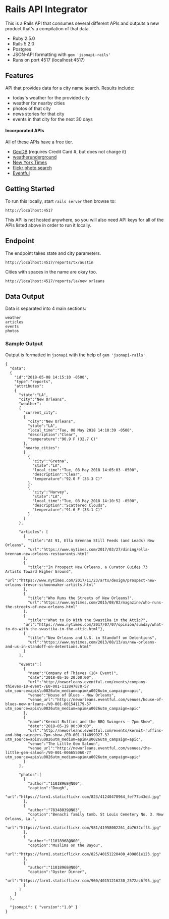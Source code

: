 # Rails API Integrator

This is a Rails API that consumes several different APIs and outputs a new product that's a compilation of that data.

* Ruby 2.5.0
* Rails 5.2.0
* Postgres
* JSON-API formatting with `gem 'jsonapi-rails'`
* Runs on port 4517 (localhost:4517)

## Features

API that provides data for a city name search. Results include:

  - today's weather for the provided city
  - weather for nearby cities
  - photos of that city
  - news stories for that city
  - events in that city for the next 30 days

#### Incorporated APIs

All of these APIs have a free tier.

* [GeoDB](http://geodb-city-api.wirefreethought.com/docs/guides/getting-started/test-drive) (requires Credit Card #, but does not charge it)
* [weatherunderground](https://www.wunderground.com/weather/api/d/docs?d=index)
* [New York Times](https://developer.nytimes.com/)
* [flickr photo search](https://www.flickr.com/services/api/)
* [Eventful](http://api.eventful.com/docs)

## Getting Started

To run this locally, start `rails server` then browse to:

```
http://localhost:4517
```

This API is not hosted anywhere, so you will also need API keys for all of the APIs listed above in order to run it locally.

## Endpoint

The endpoint takes state and city parameters.

```
http://localhost:4517/reports/tx/austin
```

Cities with spaces in the name are okay too.

```
http://localhost:4517/reports/la/new orleans
```

## Data Output

Data is separated into 4 main sections:

```
weather
articles
events
photos
```

### Sample Output

Output is formatted in `jsonapi` with the help of `gem 'jsonapi-rails'`.

```
{
  "data":
  {
    "id":"2018-05-08 14:15:10 -0500",
    "type":"reports",
    "attributes":
    {
      "state":"LA",
      "city":"New Orleans",
      "weather":
      {
        "current_city":
        {
          "city":"New Orleans",
          "state":"LA",
          "local_time":"Tue, 08 May 2018 14:10:39 -0500",
          "description":"Clear",
          "temperature":"90.9 F (32.7 C)"
        },
        "nearby_cities":
        [
          {
            "city":"Gretna",
            "state":"LA",
            "local_time":"Tue, 08 May 2018 14:05:03 -0500",
            "description":"Clear",
            "temperature":"92.0 F (33.3 C)"
          },
          {
            "city":"Harvey",
            "state":"LA",
            "local_time":"Tue, 08 May 2018 14:10:52 -0500",
            "description":"Scattered Clouds",
            "temperature":"91.6 F (33.1 C)"
          }
        ]
      },

      "articles": [
        {
          "title":"At 91, Ella Brennan Still Feeds (and Leads) New Orleans",
          "url":"https://www.nytimes.com/2017/03/27/dining/ella-brennan-new-orleans-restaurants.html"
        },
        {
          "title":"In Prospect New Orleans, a Curator Guides 73 Artists Toward Higher Ground",
          "url":"https://www.nytimes.com/2017/11/23/arts/design/prospect-new-orleans-trevor-schoonmaker-artists.html"
        },
        {
          "title":"Who Runs the Streets of New Orleans?",
          "url":"https://www.nytimes.com/2015/08/02/magazine/who-runs-the-streets-of-new-orleans.html"
        },
        {
          "title":"What to Do With the Swastika in the Attic?",
        "url":"https://www.nytimes.com/2017/07/07/opinion/sunday/what-to-do-with-the-swastika-in-the-attic.html"},
        {
          "title":"New Orleans and U.S. in Standoff on Detentions",
          "url":"https://www.nytimes.com/2013/08/13/us/new-orleans-and-us-in-standoff-on-detentions.html"
        }
      ],

      "events":[
        {
          "name":"Company of Thieves (18+ Event)",
          "date":"2018-05-16 20:00:00",
          "url":"http://neworleans.eventful.com/events/company-thieves-18-event-/E0-001-112847870-5?utm_source=apis\u0026utm_medium=apim\u0026utm_campaign=apic",
          "venue":"House of Blues - New Orleans",
          "venue_url":"http://neworleans.eventful.com/venues/house-of-blues-new-orleans-/V0-001-001541179-5?utm_source=apis\u0026utm_medium=apim\u0026utm_campaign=apic"
        },
        {
          "name":"Kermit Ruffins and the BBQ Swingers – 7pm Show",
          "date":"2018-05-19 00:00:00",
          "url":"http://neworleans.eventful.com/events/kermit-ruffins-and-bbq-swingers-7pm-show-/E0-001-114099927-3?utm_source=apis\u0026utm_medium=apim\u0026utm_campaign=apic",
          "venue":"The Little Gem Saloon",
          "venue_url":"http://neworleans.eventful.com/venues/the-little-gem-saloon-/V0-001-006655060-7?utm_source=apis\u0026utm_medium=apim\u0026utm_campaign=apic"
        }
      ],

      "photos":[
        {
          "author":"11018968@N00",
          "caption":"Dough",
          "url":"https://farm1.staticflickr.com/823/41240478964_fef77b43dd.jpg"
        },
        {
          "author":"78348039@N03",
          "caption":"Benachi family tomb. St Louis Cemetery No. 3. New Orleans, La.",
          "url":"https://farm1.staticflickr.com/981/41958002261_4b7632cff3.jpg"
        },
        {
          "author":"11018968@N00",
          "caption":"Muslims on the Bayou",
          "url":"https://farm1.staticflickr.com/825/40151220400_409861e123.jpg"
        },
        {
          "author":"11018968@N00",
          "caption":"Oyster Dinner",
          "url":"https://farm1.staticflickr.com/960/40151216230_2572ac6f95.jpg"
        }
      ]
    }
  },

  "jsonapi": { "version":"1.0" }
}
```
